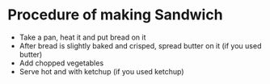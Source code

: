 # Procedure of making Sandwich

* Take a pan, heat it and put bread on it
* After bread is slightly baked and crisped, spread butter on it (if you used butter)
* Add chopped vegetables 
* Serve hot and with ketchup (if you used ketchup)

